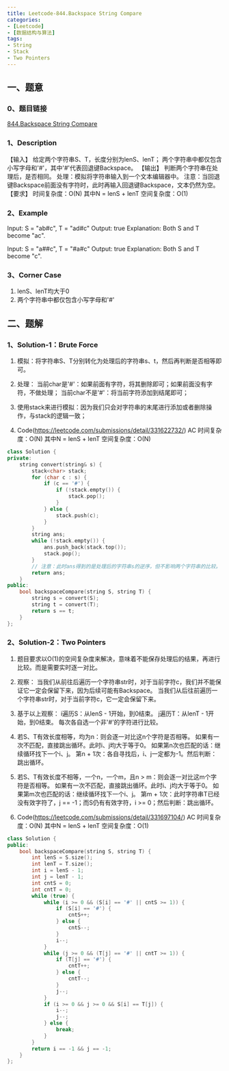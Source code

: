 ```yaml
---
title: Leetcode-844.Backspace String Compare
categories: 
- [Leetcode]
- [数据结构与算法]
tags: 
- String
- Stack
- Two Pointers
---
```


## 一、题意

### 0、题目链接
[844.Backspace String Compare](https://leetcode.com/problems/backspace-string-compare/)

### 1、Description
【输入】
给定两个字符串S、T，长度分别为lenS、lenT；
两个字符串中都仅包含小写字母和'#'，其中'#'代表回退键Backspace。
【输出】
判断两个字符串在处理后，是否相同。
处理：模拟将字符串输入到一个文本编辑器中。
注意：当回退键Backspace前面没有字符时，此时再输入回退键Backspace，文本仍然为空。
【要求】
时间复杂度：O(N) 其中N = lenS + lenT
空间复杂度：O(1)

### 2、Example
Input: S = "ab#c", T = "ad#c"
Output: true
Explanation: Both S and T become "ac".

Input: S = "a##c", T = "#a#c"
Output: true
Explanation: Both S and T become "c".

<!-- more -->

### 3、Corner Case
1. lenS、lenT均大于0
2. 两个字符串中都仅包含小写字母和'#'

## 二、题解

### 1、Solution-1：Brute Force
1. 模拟：将字符串S、T分别转化为处理后的字符串s、t，然后再判断是否相等即可。

2. 处理：
当前char是'#'：如果前面有字符，将其删除即可；如果前面没有字符，不做处理；
当前char不是'#'：将当前字符添加到结尾即可；

3. 使用stack来进行模拟：因为我们只会对字符串的末尾进行添加或者删除操作，与stack的逻辑一致；

4. Code(https://leetcode.com/submissions/detail/331622732/)
AC
时间复杂度：O(N) 其中N = lenS + lenT
空间复杂度：O(N)
```C++
class Solution {
private:
    string convert(string& s) {
        stack<char> stack;
        for (char c : s) {
            if (c == '#') {
                if (!stack.empty()) {
                    stack.pop();
                }
            } else {
                stack.push(c);
            }
        }
        string ans;
        while (!stack.empty()) {
            ans.push_back(stack.top());
            stack.pop();
        }
        // 注意：此时ans得到的是处理后的字符串s的逆序，但不影响两个字符串的比较。
        return ans;
    }
public:
    bool backspaceCompare(string S, string T) {
        string s = convert(S);
        string t = convert(T);
        return s == t;
    }
};
```

### 2、Solution-2：Two Pointers
1. 题目要求以O(1)的空间复杂度来解决，意味着不能保存处理后的结果，再进行比较。而是需要实时逐一对比。

2. 观察：
当我们从前往后遍历一个字符串str时，对于当前字符c，我们并不能保证它一定会保留下来，因为后续可能有Backspace。
当我们从后往前遍历一个字符串str时，对于当前字符c，它一定会保留下来。

3. 基于以上观察：
i遍历S：从lenS - 1开始，到0结束。
j遍历T：从lenT - 1开始，到0结束。
每次各自选一个非'#'的字符进行比较。

4. 若S、T有效长度相等，均为n：则会逐一对比这n个字符是否相等。
如果有一次不匹配，直接跳出循环。此时i、j均大于等于0。
如果第n次也匹配的话：继续循环找下一个i、j。
第n + 1次：各自寻找后，i、j一定都为-1。然后判断：跳出循环。

5. 若S、T有效长度不相等，一个n，一个m，且n > m：则会逐一对比这m个字符是否相等。
如果有一次不匹配，直接跳出循环。此时i、j均大于等于0。
如果第m次也匹配的话：继续循环找下一个i、j。
第m + 1次：此时字符串T已经没有效字符了，j == -1；而S仍有有效字符，i >= 0；然后判断：跳出循环。

6. Code(https://leetcode.com/submissions/detail/331697104/)
AC
时间复杂度：O(N) 其中N = lenS + lenT
空间复杂度：O(1)
```C++
class Solution {
public:
    bool backspaceCompare(string S, string T) {
        int lenS = S.size();
        int lenT = T.size();
        int i = lenS - 1;
        int j = lenT - 1;
        int cntS = 0;
        int cntT = 0;
        while (true) {
            while (i >= 0 && (S[i] == '#' || cntS >= 1)) {
                if (S[i] == '#') {
                    cntS++;
                } else {
                    cntS--;
                }
                i--;
            }
            while (j >= 0 && (T[j] == '#' || cntT >= 1)) {
                if (T[j] == '#') {
                    cntT++;
                } else {
                    cntT--;
                }
                j--;
            }
            if (i >= 0 && j >= 0 && S[i] == T[j]) {
                i--;
                j--;
            } else {
                break;
            }
        }
        return i == -1 && j == -1;
    }
};
```